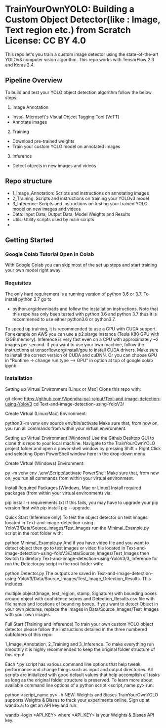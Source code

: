 # TrainYourOwnYOLO: Building a Custom Object Detector(like : Image, Text region etc.) from Scratch License: CC BY 4.0
This repo let's you train a custom image detector using the state-of-the-art YOLOv3 computer vision algorithm. This repo works with TensorFlow 2.3 and Keras 2.4.

## Pipeline Overview
To build and test your YOLO object detection algorithm follow the below steps:

1. Image Annotation
- Install Microsoft's Visual Object Tagging Tool (VoTT)
- Annotate images
2. Training
- Download pre-trained weights
- Train your custom YOLO model on annotated images
3. Inference
- Detect objects in new images and videos

## Repo structure
- 1_Image_Annotation: Scripts and instructions on annotating images
- 2_Training: Scripts and instructions on training your YOLOv3 model
- 3_Inference: Scripts and instructions on testing your trained YOLO model on new images and videos
- Data: Input Data, Output Data, Model Weights and Results
- Utils: Utility scripts used by main scripts
- 
## Getting Started
### Google Colab Tutorial Open In Colab
With Google Colab you can skip most of the set up steps and start training your own model right away.

### Requisites
The only hard requirement is a running version of python 3.6 or 3.7. To install python 3.7 go to

- python.org/downloads
and follow the installation instructions. Note that this repo has only been tested with python 3.6 and python 3.7 thus it is recommened to use either python3.6 or python3.7.

To speed up training, it is recommended to use a GPU with CUDA support. For example on AWS you can use a p2.xlarge instance (Tesla K80 GPU with 12GB memory). Inference is very fast even on a CPU with approximately ~2 images per second. If you want to use your own machine, follow the instructions at tensorflow.org/install/gpu to install CUDA drivers. Make sure to install the correct version of CUDA and cuDNN. Or you can choose GPU in "Runtime -> change run type --> GPU" in option at top of google colab ipynb

### Installation
Setting up Virtual Environment [Linux or Mac]
Clone this repo with:

git clone https://github.com/Vipendra-pal-rajput/Text-and-image-detection-using-YoloV3
cd Text-and-image-detection-using-YoloV3/

Create Virtual (Linux/Mac) Environment:

python3 -m venv env
source env/bin/activate
Make sure that, from now on, you run all commands from within your virtual environment.

Setting up Virtual Environment [Windows]
Use the Github Desktop GUI to clone this repo to your local machine. Navigate to the TrainYourOwnYOLO project folder and open a power shell window by pressing Shift + Right Click and selecting Open PowerShell window here in the drop-down menu.

Create Virtual (Windows) Environment:

py -m venv env
.\env\Scripts\activate
PowerShell Make sure that, from now on, you run all commands from within your virtual environment.

Install Required Packages [Windows, Mac or Linux]
Install required packages (from within your virtual environment) via:

pip install -r requirements.txt
If this fails, you may have to upgrade your pip version first with pip install pip --upgrade.

Quick Start (Inference only)
To test the object detector on test images located in Text-and-image-detection-using-YoloV3/Data/Source_Images/Test_Images run the Minimal_Example.py script in the root folder with:

python Minimal_Example.py
And if you have video file and you want to detect object then go to test images or video file located in Text-and-image-detection-using-YoloV3/Data/Source_Images/Test_Images then Switch to diretory Text-and-image-detection-using-YoloV3/3_Inference for run the Detector.py script in the root folder with:

python Detector.py
The outputs are saved in Text-and-image-detection-using-YoloV3/Data/Source_Images/Test_Image_Detection_Results. This includes:

multiple object(Image, text_region, stamp, Signature) with bounding boxes around object with confidence scores and
Detection_Results.csv file with file names and locations of bounding boxes.
If you want to detect Object in your own pictures, replace the images in Data/Source_Images/Test_Images with your own images.

Full Start (Training and Inference)
To train your own custom YOLO object detector please follow the instructions detailed in the three numbered subfolders of this repo:

1_Image_Annotation,
2_Training and
3_Inference.
To make everything run smoothly it is highly recommended to keep the original folder structure of this repo!

Each *.py script has various command line options that help tweak performance and change things such as input and output directories. All scripts are initialized with good default values that help accomplish all tasks as long as the original folder structure is preserved. To learn more about available command line options of a python script <script_name.py> run:

python <script_name.py> -h
NEW: Weights and Biases
TrainYourOwnYOLO supports Weights & Biases to track your experiments online. Sign up at wandb.ai to get an API key and run:

wandb -login <API_KEY>
where <API_KEY> is your Weights & Biases API key.

